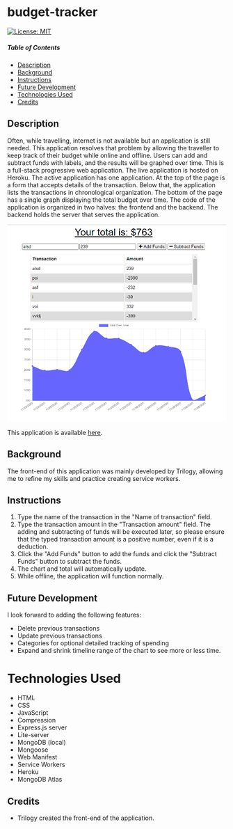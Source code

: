 # budget-tracker
[![License: MIT](https://img.shields.io/badge/License-MIT-yellow.svg)](https://opensource.org/licenses/MIT)

##### Table of Contents
- [Description](#Description)
- [Background](#Background)
- [Instructions](#Instructions)
- [Future Development](#Future-Development)
- [Technologies Used](#Technologies-Used)
- [Credits](#Credits)

## Description
Often, while travelling, internet is not available but an application is still needed. This application resolves that problem by allowing the traveller to keep track of their budget while online and offline. Users can add and subtract funds with labels, and the results will be graphed over time. This is a full-stack progressive web application. The live application is hosted on Heroku.
The active application has one application. At the top of the page is a form that accepts details of the transaction. Below that, the application lists the transactions in chronological organization. The bottom of the page has a single graph displaying the total budget over time. 
The code of the application is organized in two halves: the frontend and the backend. The backend holds the server that serves the application. 

![screenshot of landing page](./public/assets/images/screenshotGraph.png)

This application is available [here](https://ancient-ravine-55722.herokuapp.com/).

## Background
The front-end of this application was mainly developed by Trilogy, allowing me to refine my skills and practice creating service workers.

## Instructions
1. Type the name of the transaction in the "Name of transaction" field. 
2. Type the transaction amount in the "Transaction amount" field. The adding and subtracting of funds will be executed later, so please ensure that the typed transaction amount is a positive number, even if it is a deduction. 
3. Click the "Add Funds" button to add the funds and click the "Subtract Funds" button to subtract the funds. 
4. The chart and total will automatically update.
5. While offline, the application will function normally. 

## Future Development
I look forward to adding the following features:
- Delete previous transactions
- Update previous transactions
- Categories for optional detailed tracking of spending
- Expand and shrink timeline range of the chart to see more or less time.

# Technologies Used
- HTML
- CSS
- JavaScript
- Compression
- Express.js server
- Lite-server
- MongoDB (local)
- Mongoose
- Web Manifest
- Service Workers
- Heroku
- MongoDB Atlas

## Credits
- Trilogy created the front-end of the application.